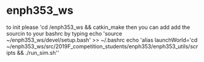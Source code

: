 # enph353_ws

to init please
'cd /enph353_ws && catkin_make
then you can add add the sourcin to your bashrc by typing 
echo 'source ~/enph353_ws/devel/setup.bash' >> ~/.bashrc
echo 'alias launchWorld='cd ~/enph353_ws/src/2019F_competition_students/enph353/enph353_utils/scripts && ./run_sim.sh''
